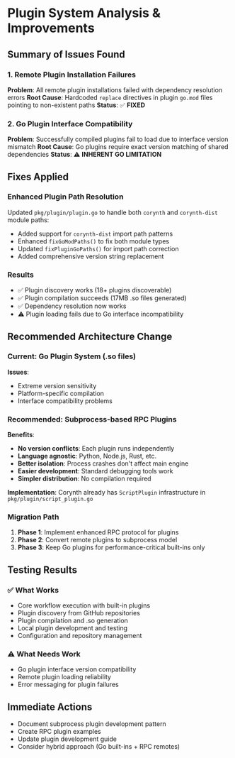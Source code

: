 # Plugin System Analysis & Improvements

## Summary of Issues Found

### 1. Remote Plugin Installation Failures
**Problem**: All remote plugin installations failed with dependency resolution errors
**Root Cause**: Hardcoded `replace` directives in plugin `go.mod` files pointing to non-existent paths
**Status**: ✅ **FIXED**

### 2. Go Plugin Interface Compatibility 
**Problem**: Successfully compiled plugins fail to load due to interface version mismatch
**Root Cause**: Go plugins require exact version matching of shared dependencies
**Status**: ⚠️ **INHERENT GO LIMITATION**

## Fixes Applied

### Enhanced Plugin Path Resolution
Updated `pkg/plugin/plugin.go` to handle both `corynth` and `corynth-dist` module paths:

- Added support for `corynth-dist` import path patterns
- Enhanced `fixGoModPaths()` to fix both module types
- Updated `fixPluginGoPaths()` for import path correction
- Added comprehensive version string replacement

### Results
- ✅ Plugin discovery works (18+ plugins discoverable)
- ✅ Plugin compilation succeeds (17MB .so files generated)
- ✅ Dependency resolution now works
- ⚠️ Plugin loading fails due to Go interface incompatibility

## Recommended Architecture Change

### Current: Go Plugin System (.so files)
**Issues**: 
- Extreme version sensitivity
- Platform-specific compilation
- Interface compatibility problems

### Recommended: Subprocess-based RPC Plugins

**Benefits**:
- **No version conflicts**: Each plugin runs independently
- **Language agnostic**: Python, Node.js, Rust, etc.
- **Better isolation**: Process crashes don't affect main engine
- **Easier development**: Standard debugging tools work
- **Simpler distribution**: No compilation required

**Implementation**: Corynth already has `ScriptPlugin` infrastructure in `pkg/plugin/script_plugin.go`

### Migration Path
1. **Phase 1**: Implement enhanced RPC protocol for plugins
2. **Phase 2**: Convert remote plugins to subprocess model
3. **Phase 3**: Keep Go plugins for performance-critical built-ins only

## Testing Results

### ✅ What Works
- Core workflow execution with built-in plugins
- Plugin discovery from GitHub repositories
- Plugin compilation and .so generation
- Local plugin development and testing
- Configuration and repository management

### ⚠️ What Needs Work
- Go plugin interface version compatibility
- Remote plugin loading reliability
- Error messaging for plugin failures

## Immediate Actions
- Document subprocess plugin development pattern
- Create RPC plugin examples
- Update plugin development guide
- Consider hybrid approach (Go built-ins + RPC remotes)